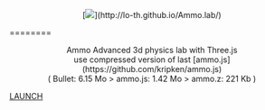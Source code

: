 <p align="center">[<img src="http://lo-th.github.io/Ammo.lab/textures/logo.png"/>](http://lo-th.github.io/Ammo.lab/)</p>
========

<p align="center">Ammo Advanced 3d physics lab with Three.js<br>
use compressed version of last [ammo.js](https://github.com/kripken/ammo.js)<br>
( Bullet: 6.15 Mo > ammo.js: 1.42 Mo > ammo.z: 221 Kb )<br>

[LAUNCH](http://lo-th.github.io/Ammo.lab/)<br></p>
